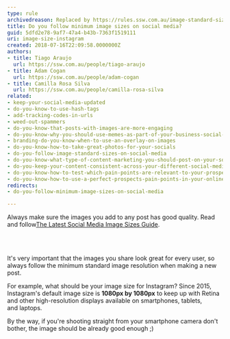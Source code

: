 ```yaml
---
type: rule
archivedreason: Replaced by https://rules.ssw.com.au/image-standard-sizes-on-social-media
title: Do you follow minimum image sizes on social media?
guid: 5dfd2e78-9af7-47a4-b43b-7363f1519111
uri: image-size-instagram
created: 2018-07-16T22:09:58.0000000Z
authors:
- title: Tiago Araujo
  url: https://ssw.com.au/people/tiago-araujo
- title: Adam Cogan
  url: https://ssw.com.au/people/adam-cogan
- title: Camilla Rosa Silva
  url: https://ssw.com.au/people/camilla-rosa-silva
related:
- keep-your-social-media-updated
- do-you-know-to-use-hash-tags
- add-tracking-codes-in-urls
- weed-out-spammers
- do-you-know-that-posts-with-images-are-more-engaging
- do-you-know-why-you-should-use-memes-as-part-of-your-business-social-media-content
- branding-do-you-know-when-to-use-an-overlay-on-images
- do-you-know-how-to-take-great-photos-for-your-socials
- do-you-follow-image-standard-sizes-on-social-media
- do-you-know-what-type-of-content-marketing-you-should-post-on-your-socials
- do-you-keep-your-content-consistent-across-your-different-social-media-platforms
- do-you-know-how-to-test-which-pain-points-are-relevant-to-your-prospect
- do-you-know-how-to-use-a-perfect-prospects-pain-points-in-your-online-marketing
redirects:
- do-you-follow-minimum-image-sizes-on-social-media

---
```



<p>​​Always make sure the images you add to any&#160;post has good quality. Read and follow​ 
   <a href="https&#58;//www.brandwatch.com/blog/social-media-image-sizes-guide/">The Latest Social Media Image Sizes&#160;Guide</a>.<br></p>
<br><excerpt class='endintro'></excerpt><br>
<p>It's very important that the images you share look great for every user, so always follow the minimum&#160;standard image resolution when making a new post.&#160;</p><p>For example, what should be your​ image size for Instagram? Since 2015, Instagram's default&#160;image size&#160;is&#160;<strong>1080px by 1080px</strong>&#160;to keep up with Retina and other high-resolution displays available on smartphones, tablets, and&#160;laptops.​<br></p><p>By the way, if you're shooting straight from your smartphone camera don't bother, the image should be already good enough ;)<br></p>


